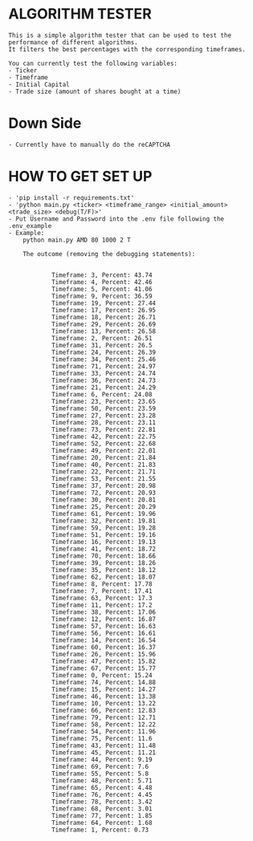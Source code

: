 # ALGORITHM TESTER
    This is a simple algorithm tester that can be used to test the performance of different algorithms.
    It filters the best percentages with the corresponding timeframes.

    You can currently test the following variables:
    - Ticker
    - Timeframe
    - Initial Capital
    - Trade size (amount of shares bought at a time)
# Down Side
    - Currently have to manually do the reCAPTCHA

# HOW TO GET SET UP
    - 'pip install -r requirements.txt'
    - 'python main.py <ticker> <timeframe_range> <initial_amount> <trade_size> <debug(T/F)>'
    - Put Username and Password into the .env file following the .env_example
    - Example:
        python main.py AMD 80 1000 2 T

        The outcome (removing the debugging statements):


                Timeframe: 3, Percent: 43.74
                Timeframe: 4, Percent: 42.46
                Timeframe: 5, Percent: 41.06
                Timeframe: 9, Percent: 36.59
                Timeframe: 19, Percent: 27.44
                Timeframe: 17, Percent: 26.95
                Timeframe: 18, Percent: 26.71
                Timeframe: 29, Percent: 26.69
                Timeframe: 13, Percent: 26.58
                Timeframe: 2, Percent: 26.51
                Timeframe: 31, Percent: 26.5
                Timeframe: 24, Percent: 26.39
                Timeframe: 34, Percent: 25.46
                Timeframe: 71, Percent: 24.97
                Timeframe: 33, Percent: 24.74
                Timeframe: 36, Percent: 24.73
                Timeframe: 21, Percent: 24.29
                Timeframe: 6, Percent: 24.08
                Timeframe: 23, Percent: 23.65
                Timeframe: 50, Percent: 23.59
                Timeframe: 27, Percent: 23.28
                Timeframe: 28, Percent: 23.11
                Timeframe: 73, Percent: 22.81
                Timeframe: 42, Percent: 22.75
                Timeframe: 52, Percent: 22.68
                Timeframe: 49, Percent: 22.01
                Timeframe: 20, Percent: 21.84
                Timeframe: 40, Percent: 21.83
                Timeframe: 22, Percent: 21.71
                Timeframe: 53, Percent: 21.55
                Timeframe: 37, Percent: 20.98
                Timeframe: 72, Percent: 20.93
                Timeframe: 30, Percent: 20.81
                Timeframe: 25, Percent: 20.29
                Timeframe: 61, Percent: 19.96
                Timeframe: 32, Percent: 19.81
                Timeframe: 59, Percent: 19.28
                Timeframe: 51, Percent: 19.16
                Timeframe: 16, Percent: 19.13
                Timeframe: 41, Percent: 18.72
                Timeframe: 70, Percent: 18.66
                Timeframe: 39, Percent: 18.26
                Timeframe: 35, Percent: 18.12
                Timeframe: 62, Percent: 18.07
                Timeframe: 8, Percent: 17.78
                Timeframe: 7, Percent: 17.41
                Timeframe: 63, Percent: 17.3
                Timeframe: 11, Percent: 17.2
                Timeframe: 38, Percent: 17.06
                Timeframe: 12, Percent: 16.87
                Timeframe: 57, Percent: 16.63
                Timeframe: 56, Percent: 16.61
                Timeframe: 14, Percent: 16.54
                Timeframe: 60, Percent: 16.37
                Timeframe: 26, Percent: 15.96
                Timeframe: 47, Percent: 15.82
                Timeframe: 67, Percent: 15.77
                Timeframe: 0, Percent: 15.24
                Timeframe: 74, Percent: 14.88
                Timeframe: 15, Percent: 14.27
                Timeframe: 46, Percent: 13.38
                Timeframe: 10, Percent: 13.22
                Timeframe: 66, Percent: 12.83
                Timeframe: 79, Percent: 12.71
                Timeframe: 58, Percent: 12.22
                Timeframe: 54, Percent: 11.96
                Timeframe: 75, Percent: 11.6
                Timeframe: 43, Percent: 11.48
                Timeframe: 45, Percent: 11.21
                Timeframe: 44, Percent: 9.19
                Timeframe: 69, Percent: 7.6
                Timeframe: 55, Percent: 5.8
                Timeframe: 48, Percent: 5.71
                Timeframe: 65, Percent: 4.48
                Timeframe: 76, Percent: 4.45
                Timeframe: 78, Percent: 3.42
                Timeframe: 68, Percent: 3.01
                Timeframe: 77, Percent: 1.85
                Timeframe: 64, Percent: 1.68
                Timeframe: 1, Percent: 0.73
